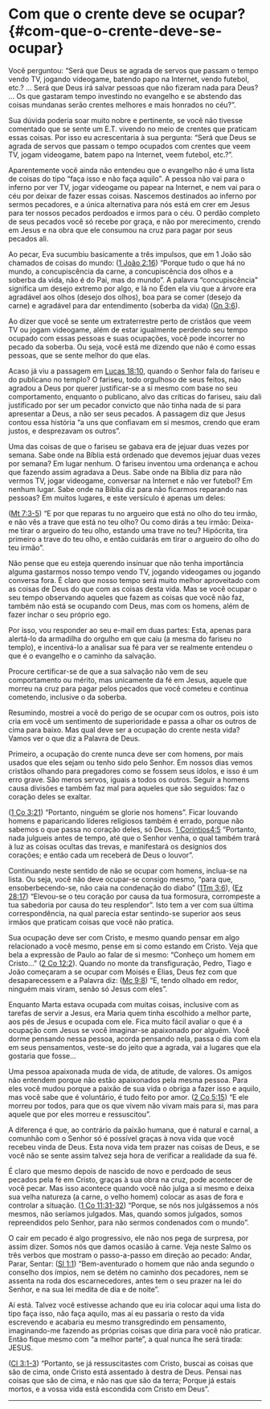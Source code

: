 # Com que o crente deve se ocupar? {#com-que-o-crente-deve-se-ocupar}

Você perguntou: “Será que Deus se agrada de servos que passam o tempo vendo TV, jogando videogame, batendo papo na Internet, vendo futebol, etc.? ... Será que Deus irá salvar pessoas que não fizeram nada para Deus? ... Os que gastaram tempo investindo no evangelho e se abstendo das coisas mundanas serão crentes melhores e mais honrados no céu?”.

Sua dúvida poderia soar muito nobre e pertinente, se você não tivesse comentado que se sente um E.T. vivendo no meio de crentes que praticam essas coisas. Por isso eu acrescentaria à sua pergunta: “Será que Deus se agrada de servos que passam o tempo ocupados com crentes que veem TV, jogam videogame, batem papo na Internet, veem futebol, etc.?”.

Aparentemente você ainda não entendeu que o evangelho não é uma lista de coisas do tipo “faça isso e não faça aquilo”. A pessoa não vai para o inferno por ver TV, jogar videogame ou papear na Internet, e nem vai para o céu por deixar de fazer essas coisas. Nascemos destinados ao inferno por sermos pecadores, e a única alternativa para nós está em crer em Jesus para ter nossos pecados perdoados e irmos para o céu. O perdão completo de seus pecados você só recebe por graça, e não por merecimento, crendo em Jesus e na obra que ele consumou na cruz para pagar por seus pecados ali.

Ao pecar, Eva sucumbiu basicamente a três impulsos, que em 1 João são chamados de coisas do mundo: ([1 João 2:16](http://bibliaonline.com.br/acf/1jo/2/16)) “Porque tudo o que há no mundo, a concupiscência da carne, a concupiscência dos olhos e a soberba da vida, não é do Pai, mas do mundo”. A palavra “concupiscência” significa um desejo extremo por algo, e lá no Éden ela viu que a árvore era agradável aos olhos (desejo dos olhos), boa para se comer (desejo da carne) e agradável para dar entendimento (soberba da vida) ([Gn 3:6](http://bibliaonline.com.br/acf/gn/3/6)).

Ao dizer que você se sente um extraterrestre perto de cristãos que veem TV ou jogam videogame, além de estar igualmente perdendo seu tempo ocupado com essas pessoas e suas ocupações, você pode incorrer no pecado da soberba. Ou seja, você está me dizendo que não é como essas pessoas, que se sente melhor do que elas.

Acaso já viu a passagem em [Lucas 18:10](http://bibliaonline.com.br/acf/lc/18/10), quando o Senhor fala do fariseu e do publicano no templo? O fariseu, todo orgulhoso de seus feitos, não agradou a Deus por querer justificar-se a si mesmo com base no seu comportamento, enquanto o publicano, alvo das críticas do fariseu, saiu dali justificado por ser um pecador convicto que não tinha nada de si para apresentar a Deus, a não ser seus pecados. A passagem diz que Jesus contou essa história “a uns que confiavam em si mesmos, crendo que eram justos, e desprezavam os outros”.

Uma das coisas de que o fariseu se gabava era de jejuar duas vezes por semana. Sabe onde na Bíblia está ordenado que devemos jejuar duas vezes por semana? Em lugar nenhum. O fariseu inventou uma ordenança e achou que fazendo assim agradava a Deus. Sabe onde na Bíblia diz para não vermos TV, jogar videogame, conversar na Internet e não ver futebol? Em nenhum lugar. Sabe onde na Bíblia diz para não ficarmos reparando nas pessoas? Em muitos lugares, e este versículo é apenas um deles:

([Mt 7:3-5](http://bibliaonline.com.br/acf/mt/7/3-5)) “E por que reparas tu no argueiro que está no olho do teu irmão, e não vês a trave que está no teu olho? Ou como dirás a teu irmão: Deixa-me tirar o argueiro do teu olho, estando uma trave no teu? Hipócrita, tira primeiro a trave do teu olho, e então cuidarás em tirar o argueiro do olho do teu irmão”.

Não pense que eu esteja querendo insinuar que não tenha importância alguma gastarmos nosso tempo vendo TV, jogando videogames ou jogando conversa fora. É claro que nosso tempo será muito melhor aproveitado com as coisas de Deus do que com as coisas desta vida. Mas se você ocupar o seu tempo observando aqueles que fazem as coisas que você não faz, também não está se ocupando com Deus, mas com os homens, além de fazer inchar o seu próprio ego.

Por isso, vou responder ao seu e-mail em duas partes: Esta, apenas para alertá-lo da armadilha do orgulho em que caiu (a mesma do fariseu no templo), e incentivá-lo a analisar sua fé para ver se realmente entendeu o que é o evangelho e o caminho da salvação.

Procure certificar-se de que a sua salvação não vem de seu comportamento ou mérito, mas unicamente da fé em Jesus, aquele que morreu na cruz para pagar pelos pecados que você cometeu e continua cometendo, inclusive o da soberba.

Resumindo, mostrei a você do perigo de se ocupar com os outros, pois isto cria em você um sentimento de superioridade e passa a olhar os outros de cima para baixo. Mas qual deve ser a ocupação do crente nesta vida? Vamos ver o que diz a Palavra de Deus.

Primeiro, a ocupação do crente nunca deve ser com homens, por mais usados que eles sejam ou tenho sido pelo Senhor. Em nossos dias vemos cristãos olhando para pregadores como se fossem seus ídolos, e isso é um erro grave. São meros servos, iguais a todos os outros. Seguir a homens causa divisões e também faz mal para aqueles que são seguidos: faz o coração deles se exaltar.

([1 Co 3:21](http://bibliaonline.com.br/acf/1co/3/21)) “Portanto, ninguém se glorie nos homens”. Ficar louvando homens e paparicando líderes religiosos também é errado, porque não sabemos o que passa no coração deles, só Deus. [1 Coríntios4:5](http://bibliaonline.com.br/acf/1co/4/5) “Portanto, nada julgueis antes de tempo, até que o Senhor venha, o qual também trará à luz as coisas ocultas das trevas, e manifestará os desígnios dos corações; e então cada um receberá de Deus o louvor”.

Continuando neste sentido de não se ocupar com homens, inclua-se na lista. Ou seja, você não deve ocupar-se consigo mesmo, “para que, ensoberbecendo-se, não caia na condenação do diabo” ([1Tm 3:6](http://bibliaonline.com.br/acf/1tm/3/6)), ([Ez 28:17](http://bibliaonline.com.br/acf/ez/28/17)) “Elevou-se o teu coração por causa da tua formosura, corrompeste a tua sabedoria por causa do teu resplendor”. Isto tem a ver com sua última correspondência, na qual parecia estar sentindo-se superior aos seus irmãos que praticam coisas que você não pratica.

Sua ocupação deve ser com Cristo, e mesmo quando pensar em algo relacionado a você mesmo, pense em si como estando em Cristo. Veja que bela a expressão de Paulo ao falar de si mesmo: “Conheço um homem em Cristo...” ([2 Co 12:2](http://bibliaonline.com.br/acf/2co/12/2)). Quando no monte da transfiguração, Pedro, Tiago e João começaram a se ocupar com Moisés e Elias, Deus fez com que desaparecessem e a Palavra diz: ([Mc 9:8](http://bibliaonline.com.br/acf/mc/9/8)) “E, tendo olhado em redor, ninguém mais viram, senão só Jesus com eles”.

Enquanto Marta estava ocupada com muitas coisas, inclusive com as tarefas de servir a Jesus, era Maria quem tinha escolhido a melhor parte, aos pés de Jesus e ocupada com ele. Fica muito fácil avaliar o que é a ocupação com Jesus se você imaginar-se apaixonado por alguém. Você dorme pensando nessa pessoa, acorda pensando nela, passa o dia com ela em seus pensamentos, veste-se do jeito que a agrada, vai a lugares que ela gostaria que fosse...

Uma pessoa apaixonada muda de vida, de atitude, de valores. Os amigos não entendem porque não estão apaixonados pela mesma pessoa. Para eles você mudou porque a paixão de sua vida o obriga a fazer isso e aquilo, mas você sabe que é voluntário, é tudo feito por amor. ([2 Co 5:15](http://bibliaonline.com.br/acf/2co/5/15)) “E ele morreu por todos, para que os que vivem não vivam mais para si, mas para aquele que por eles morreu e ressuscitou”.

A diferença é que, ao contrário da paixão humana, que é natural e carnal, a comunhão com o Senhor só é possível graças à nova vida que você recebeu vinda de Deus. Esta nova vida tem prazer nas coisas de Deus, e se você não se sente assim talvez seja hora de verificar a realidade da sua fé.

É claro que mesmo depois de nascido de novo e perdoado de seus pecados pela fé em Cristo, graças à sua obra na cruz, pode acontecer de você pecar. Mas isso acontece quando você não julga a si mesmo e deixa sua velha natureza (a carne, o velho homem) colocar as asas de fora e controlar a situação. ([1 Co 11:31-32](http://bibliaonline.com.br/acf/1co/11/31-32)) “Porque, se nós nos julgássemos a nós mesmos, não seríamos julgados. Mas, quando somos julgados, somos repreendidos pelo Senhor, para não sermos condenados com o mundo”.

O cair em pecado é algo progressivo, ele não nos pega de surpresa, por assim dizer. Somos nós que damos ocasião à carne. Veja neste Salmo os três verbos que mostram o passo-a-passo em direção ao pecado: Andar, Parar, Sentar: ([Sl 1:1](http://bibliaonline.com.br/acf/sl/1/1)) “Bem-aventurado o homem que não anda segundo o conselho dos ímpios, nem se detém no caminho dos pecadores, nem se assenta na roda dos escarnecedores, antes tem o seu prazer na lei do Senhor, e na sua lei medita de dia e de noite”.

Aí está. Talvez você estivesse achando que eu iria colocar aqui uma lista do tipo faça isso, não faça aquilo, mas aí eu passaria o resto da vida escrevendo e acabaria eu mesmo transgredindo em pensamento, imaginando-me fazendo as próprias coisas que diria para você não praticar. Então fique mesmo com “a melhor parte”, a qual nunca lhe será tirada: JESUS.

([Cl 3:1-3](http://bibliaonline.com.br/acf/cl/3/1)) “Portanto, se já ressuscitastes com Cristo, buscai as coisas que são de cima, onde Cristo está assentado à destra de Deus. Pensai nas coisas que são de cima, e não nas que são da terra; Porque já estais mortos, e a vossa vida está escondida com Cristo em Deus”.

*****